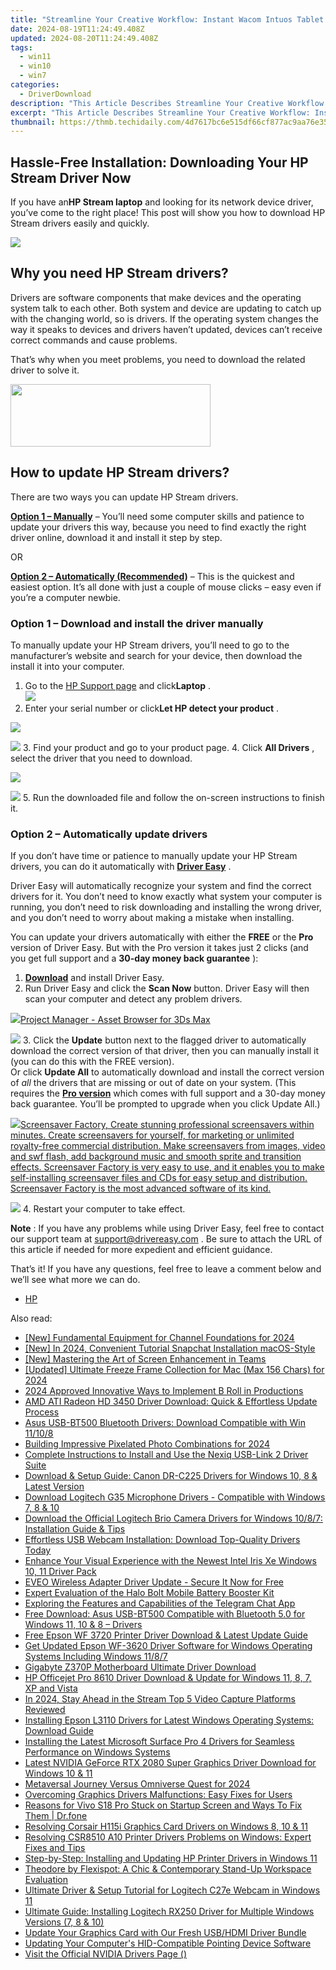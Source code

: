 ```yaml
---
title: "Streamline Your Creative Workflow: Instant Wacom Intuos Tablet Driver Configuration"
date: 2024-08-19T11:24:49.408Z
updated: 2024-08-20T11:24:49.408Z
tags:
  - win11
  - win10
  - win7
categories:
  - DriverDownload
description: "This Article Describes Streamline Your Creative Workflow: Instant Wacom Intuos Tablet Driver Configuration"
excerpt: "This Article Describes Streamline Your Creative Workflow: Instant Wacom Intuos Tablet Driver Configuration"
thumbnail: https://thmb.techidaily.com/4d7617bc6e515df66cf877ac9aa76e35a27d5b140b89f27b65013967fb63481d.jpg
---
```


## Hassle-Free Installation: Downloading Your HP Stream Driver Now

If you have an**HP Stream laptop** and looking for its network device driver, you’ve come to the right place! This post will show you how to download HP Stream drivers easily and quickly.

<!-- affiliate ads begin -->
<a href="https://secure.2checkout.com/order/checkout.php?PRODS=2201613&QTY=1&AFFILIATE=108875&CART=1"><img src="https://www.macdvdripperpro.com/images/devices-3.png" border="0"></a>
<!-- affiliate ads end -->
## Why you need HP Stream drivers?

 Drivers are software components that make devices and the operating system talk to each other. Both system and device are updating to catch up with the changing world, so is drivers. If the operating system changes the way it speaks to devices and drivers haven’t updated, devices can’t receive correct commands and cause problems.

 That’s why when you meet problems, you need to download the related driver to solve it.

<!-- affiliate ads begin -->
<a href="https://godlikehost.sjv.io/c/5597632/1920054/21774" target="_top" id="1920054"><img src="//a.impactradius-go.com/display-ad/21774-1920054" border="0" alt="" width="320" height="100"/></a><img height="0" width="0" src="https://imp.pxf.io/i/5597632/1920054/21774" style="position:absolute;visibility:hidden;" border="0" />
<!-- affiliate ads end -->
## How to update HP Stream drivers?

There are two ways you can update HP Stream drivers.

**[Option 1 – Manually](https://tools.techidaily.com/drivereasy/download/)**  – You’ll need some computer skills and patience to update your drivers this way, because you need to find exactly the right driver online, download it and install it step by step.

OR

**[Option 2 – Automatically (Recommended)](https://www.drivereasy.com/knowledge/download-hp-stream-drivers-easily-quickly/#op2)**  – This is the quickest and easiest option. It’s all done with just a couple of mouse clicks – easy even if you’re a computer newbie.

### **Option 1 –** **Download and install the driver manually**

 To manually update your HP Stream drivers, you’ll need to go to the manufacturer’s website and search for your device, then download the install it into your computer.

1. Go to the [HP Support page](https://support.hp.com/us-en/drivers) and click**Laptop** .  
![](https://images.drivereasy.com/wp-content/uploads/2019/08/hp1.jpg)
2. Enter your serial number or click**Let HP detect your product** .  
<!-- affiliate ads begin -->
<a href="https://store.nero.com/order/checkout.php?PRODS=42296740&QTY=1&AFFILIATE=108875&CART=1"><img src="https://www.nero.com/nero-com-wAssets/img/banners/2023/biu/Nero_BackItUp_Screen_2.webp" border="0"></a>
<!-- affiliate ads end -->
![](https://images.drivereasy.com/wp-content/uploads/2019/08/hp2.jpg)
3. Find your product and go to your product page.
4. Click **All Drivers** , select the driver that you need to download.  
<!-- affiliate ads begin -->
<a href="https://secure.2checkout.com/order/checkout.php?PRODS=37100474&QTY=1&AFFILIATE=108875&CART=1"><img src="https://awario.com/images/pages/index/img-leads-1280@1x.avif" border="0"></a>
<!-- affiliate ads end -->
![](https://images.drivereasy.com/wp-content/uploads/2019/08/hp.jpg)
5. Run the downloaded file and follow the on-screen instructions to finish it.

### **Option 2 – Automatically update drivers**

 If you don’t have time or patience to manually update your HP Stream drivers, you can do it automatically with **[Driver Easy](https://tools.techidaily.com/drivereasy/download/)**  .

 Driver Easy will automatically recognize your system and find the correct drivers for it. You don’t need to know exactly what system your computer is running, you don’t need to risk downloading and installing the wrong driver, and you don’t need to worry about making a mistake when installing.

 You can update your drivers automatically with either the **FREE** or the **Pro** version of Driver Easy. But with the Pro version it takes just 2 clicks (and you get full support and a **30-day money back guarantee** ):

1. **[Download](https://tools.techidaily.com/drivereasy/download/)**  and install Driver Easy.
2. Run Driver Easy and click the **Scan Now** button. Driver Easy will then scan your computer and detect any problem drivers.  
<!-- affiliate ads begin -->
<a href="https://secure.2checkout.com/order/checkout.php?PRODS=4709458&QTY=1&AFFILIATE=108875&CART=1"><img src="https://3d-kstudio.com/wp-content/uploads/2019/10/Project-Manager-version-3-1600x900-768x419.jpg" border="0">Project Manager - Asset Browser for 3Ds Max</a>
<!-- affiliate ads end -->
![](https://images.drivereasy.com/wp-content/uploads/2019/08/NVIDIA-18.jpg)
3. Click the **Update**  button next to the flagged driver to automatically download the correct version of that driver, then you can manually install it (you can do this with the FREE version).  
 Or click **Update All** to automatically download and install the correct version of _all_ the drivers that are missing or out of date on your system. (This requires the **[Pro version](https://tools.techidaily.com/drivereasy/download/)**  which comes with full support and a 30-day money back guarantee. You’ll be prompted to upgrade when you click Update All.)  
<!-- affiliate ads begin -->
<a href="https://secure.2checkout.com/order/checkout.php?PRODS=194977&QTY=1&AFFILIATE=108875&CART=1"><img src="https://www.blumentals.net/scrfactory/images/screensaver-software.png" border="0">Screensaver Factory, Create stunning professional screensavers within minutes. Create screensavers for yourself, for marketing or unlimited royalty-free commercial distribution. Make screensavers from images, video and swf flash, add background music and smooth sprite and transition effects. Screensaver Factory is very easy to use, and it enables you to make self-installing screensaver files and CDs for easy setup and distribution. Screensaver Factory is the most advanced software of its kind.</a>
<!-- affiliate ads end -->
![](https://images.drivereasy.com/wp-content/uploads/2019/08/11-2.jpg)
4. Restart your computer to take effect.

**Note** : If you have any problems while using Driver Easy, feel free to contact our support team at [support@drivereasy.com](https://tools.techidaily.com/drivereasy/download/) .
 Be sure to attach the URL of this article if needed for more expedient and efficient guidance.

 That’s it! If you have any questions, feel free to leave a comment below and we’ll see what more we can do.

* [HP](https://tools.techidaily.com/drivereasy/download/)

<ins class="adsbygoogle"
     style="display:block"
     data-ad-format="autorelaxed"
     data-ad-client="ca-pub-7571918770474297"
     data-ad-slot="1223367746"></ins>



<ins class="adsbygoogle"
     style="display:block"
     data-ad-client="ca-pub-7571918770474297"
     data-ad-slot="8358498916"
     data-ad-format="auto"
     data-full-width-responsive="true"></ins>

<span class="atpl-alsoreadstyle">Also read:</span>
<div><ul>
<li><a href="https://eaxpv-info.techidaily.com/new-fundamental-equipment-for-channel-foundations-for-2024/"><u>[New] Fundamental Equipment for Channel Foundations for 2024</u></a></li>
<li><a href="https://snapchat-videos.techidaily.com/new-in-2024-convenient-tutorial-snapchat-installation-macos-style/"><u>[New] In 2024, Convenient Tutorial  Snapchat Installation macOS-Style</u></a></li>
<li><a href="https://fox-helps.techidaily.com/new-mastering-the-art-of-screen-enhancement-in-teams/"><u>[New] Mastering the Art of Screen Enhancement in Teams</u></a></li>
<li><a href="https://visual-screen-recording.techidaily.com/updated-ultimate-freeze-frame-collection-for-mac-max-156-chars-for-2024/"><u>[Updated] Ultimate Freeze Frame Collection for Mac (Max 156 Chars) for 2024</u></a></li>
<li><a href="https://extra-skills.techidaily.com/2024-approved-innovative-ways-to-implement-b-roll-in-productions/"><u>2024 Approved  Innovative Ways to Implement B Roll in Productions</u></a></li>
<li><a href="https://hardware-help.techidaily.com/amd-ati-radeon-hd-3450-driver-download-quick-and-effortless-update-process/"><u>AMD ATI Radeon HD 3450 Driver Download: Quick & Effortless Update Process</u></a></li>
<li><a href="https://hardware-help.techidaily.com/asus-usb-bt500-bluetooth-drivers-download-compatible-with-win-11108/"><u>Asus USB-BT500 Bluetooth Drivers: Download Compatible with Win 11/10/8</u></a></li>
<li><a href="https://fox-glue.techidaily.com/building-impressive-pixelated-photo-combinations-for-2024/"><u>Building Impressive Pixelated Photo Combinations for 2024</u></a></li>
<li><a href="https://hardware-help.techidaily.com/complete-instructions-to-install-and-use-the-nexiq-usb-link-2-driver-suite/"><u>Complete Instructions to Install and Use the Nexiq USB-Link 2 Driver Suite</u></a></li>
<li><a href="https://hardware-help.techidaily.com/download-and-setup-guide-canon-dr-c225-drivers-for-windows-10-8-and-latest-version/"><u>Download & Setup Guide: Canon DR-C225 Drivers for Windows 10, 8 & Latest Version</u></a></li>
<li><a href="https://hardware-help.techidaily.com/download-logitech-g35-microphone-drivers-compatible-with-windows-7-8-and-10/"><u>Download Logitech G35 Microphone Drivers - Compatible with Windows 7, 8 & 10</u></a></li>
<li><a href="https://hardware-help.techidaily.com/download-the-official-logitech-brio-camera-drivers-for-windows-1087-installation-guide-and-tips/"><u>Download the Official Logitech Brio Camera Drivers for Windows 10/8/7: Installation Guide & Tips</u></a></li>
<li><a href="https://hardware-help.techidaily.com/effortless-usb-webcam-installation-download-top-quality-drivers-today/"><u>Effortless USB Webcam Installation: Download Top-Quality Drivers Today</u></a></li>
<li><a href="https://hardware-help.techidaily.com/enhance-your-visual-experience-with-the-newest-intel-iris-xe-windows-10-11-driver-pack/"><u>Enhance Your Visual Experience with the Newest Intel Iris Xe Windows 10, 11 Driver Pack</u></a></li>
<li><a href="https://hardware-help.techidaily.com/1722975108421-eveo-wireless-adapter-driver-update-secure-it-now-for-free/"><u>EVEO Wireless Adapter Driver Update - Secure It Now for Free</u></a></li>
<li><a href="https://buynow-tips.techidaily.com/expert-evaluation-of-the-halo-bolt-mobile-battery-booster-kit/"><u>Expert Evaluation of the Halo Bolt Mobile Battery Booster Kit</u></a></li>
<li><a href="https://technical-tips.techidaily.com/exploring-the-features-and-capabilities-of-the-telegram-chat-app/"><u>Exploring the Features and Capabilities of the Telegram Chat App</u></a></li>
<li><a href="https://hardware-help.techidaily.com/free-download-asus-usb-bt500-compatible-with-bluetooth-50-for-windows-11-10-and-8-drivers/"><u>Free Download: Asus USB-BT500 Compatible with Bluetooth 5.0 for Windows 11, 10 & 8 – Drivers</u></a></li>
<li><a href="https://hardware-help.techidaily.com/free-epson-wf-3720-printer-driver-download-and-latest-update-guide/"><u>Free Epson WF 3720 Printer Driver Download & Latest Update Guide</u></a></li>
<li><a href="https://hardware-help.techidaily.com/get-updated-epson-wf-3620-driver-software-for-windows-operating-systems-including-windows-1187/"><u>Get Updated Epson WF-3620 Driver Software for Windows Operating Systems Including Windows 11/8/7</u></a></li>
<li><a href="https://hardware-help.techidaily.com/gigabyte-z370p-motherboard-ultimate-driver-download/"><u>Gigabyte Z370P Motherboard Ultimate Driver Download</u></a></li>
<li><a href="https://hardware-help.techidaily.com/hp-officejet-pro-8610-driver-download-and-update-for-windows-11-8-7-xp-and-vista/"><u>HP Officejet Pro 8610 Driver Download & Update for Windows 11, 8, 7, XP and Vista</u></a></li>
<li><a href="https://facebook-video-files.techidaily.com/in-2024-stay-ahead-in-the-stream-top-5-video-capture-platforms-reviewed/"><u>In 2024, Stay Ahead in the Stream  Top 5 Video Capture Platforms Reviewed</u></a></li>
<li><a href="https://hardware-updates.techidaily.com/installing-epson-l3110-drivers-for-latest-windows-operating-systems-download-guide/"><u>Installing Epson L3110 Drivers for Latest Windows Operating Systems: Download Guide</u></a></li>
<li><a href="https://hardware-help.techidaily.com/installing-the-latest-microsoft-surface-pro-4-drivers-for-seamless-performance-on-windows-systems/"><u>Installing the Latest Microsoft Surface Pro 4 Drivers for Seamless Performance on Windows Systems</u></a></li>
<li><a href="https://hardware-help.techidaily.com/latest-nvidia-geforce-rtx-2080-super-graphics-driver-download-for-windows-10-and-11/"><u>Latest NVIDIA GeForce RTX 2080 Super Graphics Driver Download for Windows 10 & 11</u></a></li>
<li><a href="https://extra-skills.techidaily.com/metaversal-journey-versus-omniverse-quest-for-2024/"><u>Metaversal Journey Versus Omniverse Quest for 2024</u></a></li>
<li><a href="https://hardware-help.techidaily.com/overcoming-graphics-drivers-malfunctions-easy-fixes-for-users/"><u>Overcoming Graphics Drivers Malfunctions: Easy Fixes for Users</u></a></li>
<li><a href="https://fix-guide.techidaily.com/reasons-for-vivo-s18-pro-stuck-on-startup-screen-and-ways-to-fix-them-drfone-by-drfone-fix-android-problems-fix-android-problems/"><u>Reasons for Vivo S18 Pro Stuck on Startup Screen and Ways To Fix Them | Dr.fone</u></a></li>
<li><a href="https://hardware-help.techidaily.com/resolving-corsair-h115i-graphics-card-drivers-on-windows-8-10-and-11/"><u>Resolving Corsair H115i Graphics Card Drivers on Windows 8, 10 & 11</u></a></li>
<li><a href="https://hardware-help.techidaily.com/resolving-csr8510-a10-printer-drivers-problems-on-windows-expert-fixes-and-tips/"><u>Resolving CSR8510 A10 Printer Drivers Problems on Windows: Expert Fixes and Tips</u></a></li>
<li><a href="https://hardware-help.techidaily.com/step-by-step-installing-and-updating-hp-printer-drivers-in-windows-11/"><u>Step-by-Step: Installing and Updating HP Printer Drivers in Windows 11</u></a></li>
<li><a href="https://buynow-help.techidaily.com/theodore-by-flexispot-a-chic-and-contemporary-stand-up-workspace-evaluation/"><u>Theodore by Flexispot: A Chic & Contemporary Stand-Up Workspace Evaluation</u></a></li>
<li><a href="https://hardware-help.techidaily.com/ultimate-driver-and-setup-tutorial-for-logitech-c27e-webcam-in-windows-11/"><u>Ultimate Driver & Setup Tutorial for Logitech C27e Webcam in Windows 11</u></a></li>
<li><a href="https://hardware-help.techidaily.com/ultimate-guide-installing-logitech-rx250-driver-for-multiple-windows-versions-7-8-and-10/"><u>Ultimate Guide: Installing Logitech RX250 Driver for Multiple Windows Versions (7, 8 & 10)</u></a></li>
<li><a href="https://hardware-help.techidaily.com/update-your-graphics-card-with-our-fresh-usbhdmi-driver-bundle/"><u>Update Your Graphics Card with Our Fresh USB/HDMI Driver Bundle</u></a></li>
<li><a href="https://hardware-help.techidaily.com/updating-your-computers-hid-compatible-pointing-device-software/"><u>Updating Your Computer's HID-Compatible Pointing Device Software</u></a></li>
<li><a href="https://hardware-help.techidaily.com/visit-the-official-nvidia-drivers-page-(httpswwwnvidiacomen-usdrivers)/"><u>Visit the Official NVIDIA Drivers Page (<https://www.nvidia.com/en-us/drivers/>)</u></a></li>
</ul></div>

